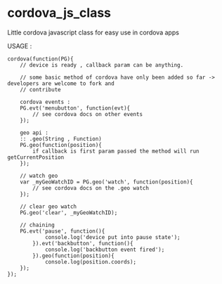 cordova_js_class
================

Little cordova javascript class for easy use in cordova apps

USAGE :

	cordova(function(PG){
		// device is ready , callback param can be anything.

		// some basic method of cordova have only been added so far -> developers are welcome to fork and 
		// contribute

		cordova events :
		PG.evt('menubutton', function(evt){
			// see cordova docs on other events
		});

		geo api :
		:: .geo(String , Function)
		PG.geo(function(position){
			if callback is first param passed the method will run getCurrentPosition
		});

		// watch geo
		var _myGeoWatchID = PG.geo('watch', function(position){
			// see cordova docs on the .geo watch 
		});

		// clear geo watch
		PG.geo('clear', _myGeoWatchID);

		// chaining
		PG.evt('pause', function(){
				console.log('device put into pause state');
			}).evt('backbutton', function(){
				console.log('backbutton event fired');
			}).geo(function(position){
				console.log(position.coords);
		});
	});